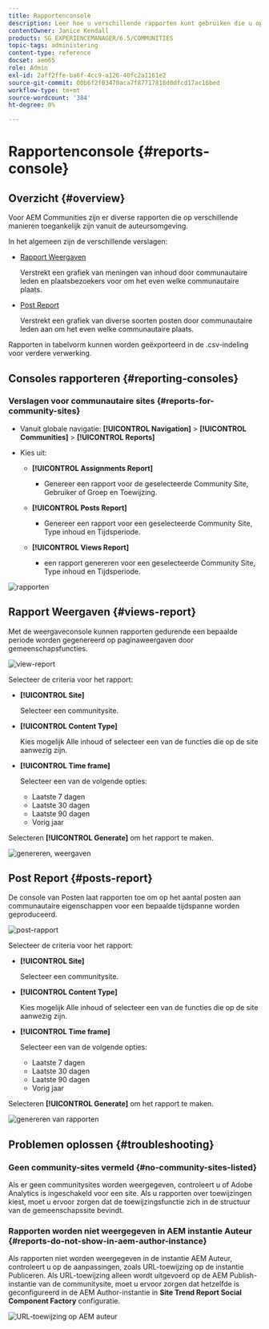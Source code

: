 ```yaml
---
title: Rapportenconsole
description: Leer hoe u verschillende rapporten kunt gebruiken die u op verschillende manieren kunt openen vanuit de Adobe Experience Manager Author-omgeving.
contentOwner: Janice Kendall
products: SG_EXPERIENCEMANAGER/6.5/COMMUNITIES
topic-tags: administering
content-type: reference
docset: aem65
role: Admin
exl-id: 2aff2ffe-ba6f-4cc9-a126-40fc2a1161e2
source-git-commit: 00b6f2f03470aca7f87717818d0dfcd17ac16bed
workflow-type: tm+mt
source-wordcount: '384'
ht-degree: 0%

---
```


# Rapportenconsole {#reports-console}

## Overzicht {#overview}

Voor AEM Communities zijn er diverse rapporten die op verschillende manieren toegankelijk zijn vanuit de auteursomgeving.

In het algemeen zijn de verschillende verslagen:

* [Rapport Weergaven](#views-report)

  Verstrekt een grafiek van meningen van inhoud door communautaire leden en plaatsbezoekers voor om het even welke communautaire plaats.

* [Post Report](#posts-report)

  Verstrekt een grafiek van diverse soorten posten door communautaire leden aan om het even welke communautaire plaats.

Rapporten in tabelvorm kunnen worden geëxporteerd in de .csv-indeling voor verdere verwerking.

## Consoles rapporteren {#reporting-consoles}

### Verslagen voor communautaire sites {#reports-for-community-sites}

* Vanuit globale navigatie: **[!UICONTROL Navigation]** > **[!UICONTROL Communities]** >  **[!UICONTROL Reports]**

* Kies uit:

   * **[!UICONTROL Assignments Report]**

      * Genereer een rapport voor de geselecteerde Community Site, Gebruiker of Groep en Toewijzing.

   * **[!UICONTROL Posts Report]**

      * Genereer een rapport voor een geselecteerde Community Site, Type inhoud en Tijdsperiode.

   * **[!UICONTROL Views Report]**

      * een rapport genereren voor een geselecteerde Community Site, Type inhoud en Tijdsperiode.

![rapporten](assets/reports1.png)

## Rapport Weergaven {#views-report}

Met de weergaveconsole kunnen rapporten gedurende een bepaalde periode worden gegenereerd op paginaweergaven door gemeenschapsfuncties.

![view-report](assets/view-report.png)

Selecteer de criteria voor het rapport:

* **[!UICONTROL Site]**

  Selecteer een communitysite.

* **[!UICONTROL Content Type]**

  Kies mogelijk Alle inhoud of selecteer een van de functies die op de site aanwezig zijn.

* **[!UICONTROL Time frame]**

  Selecteer een van de volgende opties:

   * Laatste 7 dagen
   * Laatste 30 dagen
   * Laatste 90 dagen
   * Vorig jaar

Selecteren **[!UICONTROL Generate]** om het rapport te maken.

![genereren, weergaven](assets/generate-views.png)

## Post Report {#posts-report}

De console van Posten laat rapporten toe om op het aantal posten aan communautaire eigenschappen voor een bepaalde tijdspanne worden geproduceerd.

![post-rapport](assets/posts-report.png)

Selecteer de criteria voor het rapport:

* **[!UICONTROL Site]**

  Selecteer een communitysite.

* **[!UICONTROL Content Type]**

  Kies mogelijk Alle inhoud of selecteer een van de functies die op de site aanwezig zijn.

* **[!UICONTROL Time frame]**

  Selecteer een van de volgende opties:

   * Laatste 7 dagen
   * Laatste 30 dagen
   * Laatste 90 dagen
   * Vorig jaar

Selecteren **[!UICONTROL Generate]** om het rapport te maken.

![genereren van rapporten](assets/generate-posts-report.png)

## Problemen oplossen {#troubleshooting}

### Geen community-sites vermeld {#no-community-sites-listed}

Als er geen communitysites worden weergegeven, controleert u of Adobe Analytics is ingeschakeld voor een site. Als u rapporten over toewijzingen kiest, moet u ervoor zorgen dat de toewijzingsfunctie zich in de structuur van de gemeenschapssite bevindt.

### Rapporten worden niet weergegeven in AEM instantie Auteur {#reports-do-not-show-in-aem-author-instance}

Als rapporten niet worden weergegeven in de instantie AEM Auteur, controleert u op de aanpassingen, zoals URL-toewijzing op de instantie Publiceren. Als URL-toewijzing alleen wordt uitgevoerd op de AEM Publish-instantie van de communitysite, moet u ervoor zorgen dat hetzelfde is geconfigureerd in de AEM Author-instantie in **Site Trend Report Social Component Factory** configuratie.

![URL-toewijzing op AEM auteur](assets/sitetrend.png)
